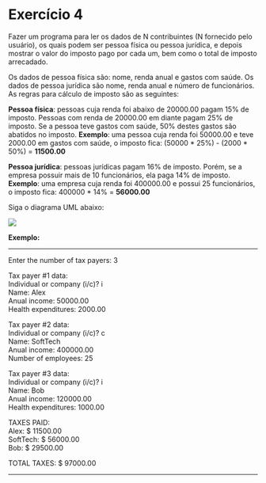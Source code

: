 # Exercício 4

Fazer um programa para ler os dados de N contribuintes (N fornecido pelo usuário), os quais podem ser pessoa física ou pessoa jurídica, e depois mostrar o valor do imposto pago por cada um, bem como o total de imposto arrecadado.

Os dados de pessoa física são: nome, renda anual e gastos com saúde. Os dados de pessoa jurídica são nome, renda anual e número de funcionários. As regras para cálculo de imposto são as seguintes:

**Pessoa física**: pessoas cuja renda foi abaixo de 20000.00 pagam 15% de imposto. Pessoas com renda de 20000.00 em diante pagam 25% de imposto. Se a pessoa teve gastos com saúde, 50% destes gastos são abatidos no imposto. 
**Exemplo**: uma pessoa cuja renda foi 50000.00 e teve 2000.00 em gastos com saúde, o imposto fica: (50000 * 25%) - (2000 * 50%) = **11500.00**

**Pessoa jurídica**: pessoas jurídicas pagam 16% de imposto. Porém, se a empresa possuir mais de 10 funcionários, ela paga 14% de imposto. 
**Exemplo**: uma empresa cuja renda foi 400000.00 e possui 25 funcionários, o imposto fica: 400000 * 14% = **56000.00**

Siga o diagrama UML abaixo:

![](https://uploaddeimagens.com.br/images/003/830/171/original/imagem_2022-04-14_170414101.png?1649966727)

**Exemplo:**
* * *
Enter the number of tax payers: 3<br/>

Tax payer #1 data:<br/>
Individual or company (i/c)? i<br/>
Name: Alex<br/>
Anual income: 50000.00<br/>
Health expenditures: 2000.00<br/>

Tax payer #2 data:<br/>
Individual or company (i/c)? c<br/>
Name: SoftTech<br/>
Anual income: 400000.00<br/>
Number of employees: 25<br/>

Tax payer #3 data:<br/>
Individual or company (i/c)? i<br/>
Name: Bob<br/>
Anual income: 120000.00<br/>
Health expenditures: 1000.00<br/>

TAXES PAID:<br/>
Alex: $ 11500.00<br/>
SoftTech: $ 56000.00<br/>
Bob: $ 29500.00<br/>

TOTAL TAXES: $ 97000.00<br/>
* * *
